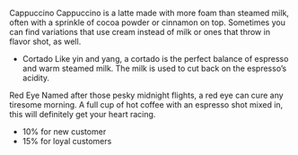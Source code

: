  Cappuccino
Cappuccino is a latte made with more foam than steamed milk, often with a sprinkle of cocoa powder or cinnamon on top. 
Sometimes you can find variations that use cream instead of milk or ones that throw in flavor shot, as well.

- Cortado
Like yin and yang, a cortado is the perfect balance of espresso and warm steamed milk. The milk is used to cut back on the espresso’s acidity.

Red Eye
Named after those pesky midnight flights, a red eye can cure any tiresome morning. A full cup of hot coffee with an espresso shot mixed in, this will 
definitely get your heart racing.

- 10% for new customer
- 15% for loyal customers

